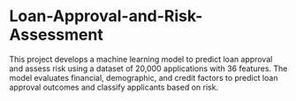 # Loan-Approval-and-Risk-Assessment
This project develops a machine learning model to predict loan approval and assess risk using a dataset of 20,000 applications with 36 features. The model evaluates financial, demographic, and credit factors to predict loan approval outcomes and classify applicants based on risk.
